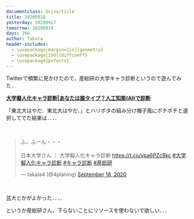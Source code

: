 ```yaml
---
documentclass: bxjsarticle
title: 20200918
yesterday: 20200917
tomorrow: 20200919
days: 266
author: Takala
header-includes:
  - \usepackage[margin=1in]{geometry}
  - \usepackage[ISO]{diffcoeff}
  - \usepackage{pxfonts}
---
```



Twitterで頻繁に見かけたので，産総研の大学キャラ診断というので遊んでみた．


**[大学擬人化キャラ診断|あなたは誰タイプ？人工知能(AI)で診断](https://www.aist.go.jp/sc/univ-shindan/)**


「東北大はやだ．東北大はやだ．」とハリポタの組み分け帽子風にポチポチと選択してでた結果は．．．．


<br>

<blockquote class="twitter-tweet"><p lang="ja" dir="ltr">ふ，ふーん・・・<br><br>日本大学さん ｜ 大学擬人化キャラ診断 <a href="https://t.co/vpa6PZc8kc">https://t.co/vpa6PZc8kc</a> <a href="https://twitter.com/hashtag/%E5%A4%A7%E5%AD%A6%E6%93%AC%E4%BA%BA%E5%8C%96%E3%82%AD%E3%83%A3%E3%83%A9%E8%A8%BA%E6%96%AD?src=hash&amp;ref_src=twsrc%5Etfw">#大学擬人化キャラ診断</a> <a href="https://twitter.com/hashtag/%E3%82%AD%E3%83%A3%E3%83%A9%E8%A8%BA%E6%96%AD?src=hash&amp;ref_src=twsrc%5Etfw">#キャラ診断</a> <a href="https://twitter.com/hashtag/%E7%94%A3%E7%B7%8F%E7%A0%94?src=hash&amp;ref_src=twsrc%5Etfw">#産総研</a></p>&mdash; takala4 (@4planing) <a href="https://twitter.com/4planing/status/1306907918512447488?ref_src=twsrc%5Etfw">September 18, 2020</a></blockquote> <script async src="https://platform.twitter.com/widgets.js" charset="utf-8"></script>


<br>



芸大とかがよかった．．．．


というか産総研さん，下らないことにリソースを使わないで欲しい．．．
